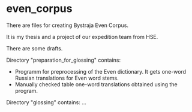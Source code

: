 # even_corpus
There are files for creating Bystraja Even Corpus.

It is my thesis and a project of our expedition team from HSE.

There are some drafts.

Directory "preparation_for_glossing" contains:
- Programm for preprocessing of the Even dictionary. It gets one-word Russian translations for Even word stems.
- Manually checked table one-word translations obtained using the program.

Directory "glossing" contains:
...
